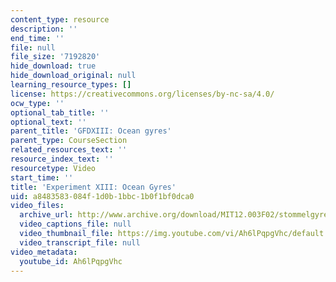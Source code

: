 ```yaml
---
content_type: resource
description: ''
end_time: ''
file: null
file_size: '7192820'
hide_download: true
hide_download_original: null
learning_resource_types: []
license: https://creativecommons.org/licenses/by-nc-sa/4.0/
ocw_type: ''
optional_tab_title: ''
optional_text: ''
parent_title: 'GFDXIII: Ocean gyres'
parent_type: CourseSection
related_resources_text: ''
resource_index_text: ''
resourcetype: Video
start_time: ''
title: 'Experiment XIII: Ocean Gyres'
uid: a8483583-084f-1d0b-1bbc-1b0f1bf0dca0
video_files:
  archive_url: http://www.archive.org/download/MIT12.003F02/stommelgyre.mp4
  video_captions_file: null
  video_thumbnail_file: https://img.youtube.com/vi/Ah6lPqpgVhc/default.jpg
  video_transcript_file: null
video_metadata:
  youtube_id: Ah6lPqpgVhc
---
```

